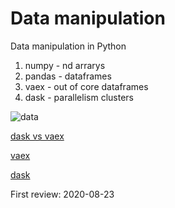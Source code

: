# Data manipulation

Data manipulation in Python 

1. numpy - nd arrarys
2. pandas - dataframes 
3. vaex - out of core dataframes 
4. dask - parallelism clusters

![data](https://github.com/boyuan-li/BL-data-manipulation/blob/master/photos/1.png)

[dask vs vaex](https://towardsdatascience.com/dask-vs-vaex-for-big-data-38cb66728747)

[vaex](https://towardsdatascience.com/how-to-process-a-dataframe-with-billions-of-rows-in-seconds-c8212580f447)

[dask](https://towardsdatascience.com/are-you-still-using-pandas-for-big-data-12788018ba1a)


First review: 2020-08-23
